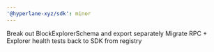 ```yaml
---
'@hyperlane-xyz/sdk': minor
---
```


Break out BlockExplorerSchema and export separately
Migrate RPC + Explorer health tests back to SDK from registry
